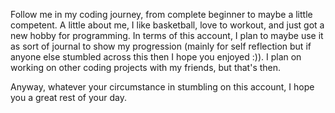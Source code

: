 Follow me in my coding journey, from complete beginner to maybe a little competent.
A little about me, I like basketball, love to workout, and just got a new hobby for programming. 
In terms of this account, I plan to maybe use it as sort of journal to show my progression (mainly for self reflection but if anyone else stumbled across this then I hope you enjoyed :)). 
I plan on working on other coding projects with my friends, but that's then. 

Anyway, whatever your circumstance in stumbling on this account, I hope you a great rest of your day.
